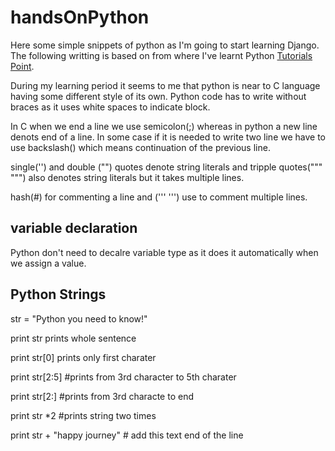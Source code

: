 # handsOnPython
Here some simple snippets of python as I'm going to start learning Django. The following writting is based on from where I've learnt Python [Tutorials Point](https://www.tutorialspoint.com/python).

During my learning period it seems to me that python is near to C language having some different style of its own. Python code has to write without braces as it uses white spaces to indicate block.

In C when we end a line we use semicolon(;) whereas in python a new line denots end of a line. In some case if it is needed to write two line we have to use backslash(\) which means continuation of the previous line.

single('') and double ("") quotes denote string literals and tripple quotes(""" """) also denotes string literals but it takes multiple lines.

hash(#) for commenting a line and (''' ''') use to comment multiple lines.

## variable declaration

Python don't need to decalre variable type as it does it automatically when we assign a value.

## Python Strings

str = "Python you need to know!"

print str                       prints whole sentence

print str[0]                    prints only first charater

print str[2:5]                  #prints from 3rd character to 5th charater

print str[2:]                   #prints from 3rd characte to end

print str *2                    #prints string two times

print str + "happy journey"     # add this text end of the line

